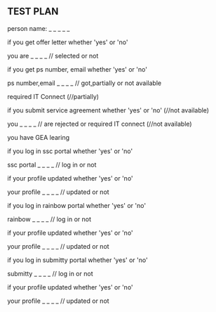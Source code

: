 ## TEST PLAN ##

person name: _ _ _ _ _

if you get offer letter whether 'yes' or 'no'

you are _ _ _ _  // selected or not

if you get ps number, email whether 'yes' or 'no'

ps number,email _ _ _ _ // got,partially or not available

required IT Connect  (//partially)

if you submit service agreement whether 'yes' or 'no' (//not available)

you _ _ _ _ // are rejected or required IT connect (//not available)

you have GEA learing

if you log in ssc portal whether 'yes' or 'no'

ssc portal _ _ _ _ // log in or not

if your profile updated whether 'yes' or 'no'

your profile _ _ _ _ // updated or not

if you log in rainbow portal whether 'yes' or 'no'

rainbow _ _ _ _ // log in or not 

if your profile updated whether 'yes' or 'no'

your profile _ _ _ _ // updated or not

if you log in submitty portal whether 'yes' or 'no'

submitty _ _ _ _ // log in or not

if your profile updated whether 'yes' or 'no'

your profile _ _ _ _ // updated or not

